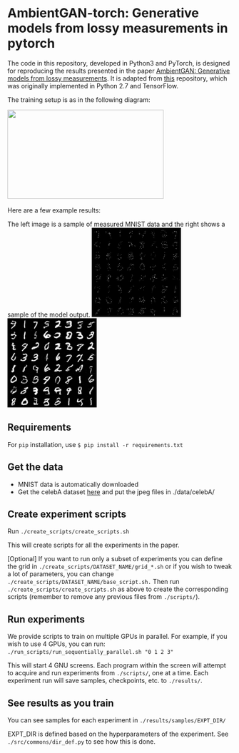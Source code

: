 # AmbientGAN-torch: Generative models from lossy measurements in pytorch #

The code in this repository, developed in Python3 and PyTorch, is designed for reproducing the results presented in the paper [AmbientGAN: Generative models from lossy measurements](https://openreview.net/forum?id=Hy7fDog0b). It is adapted from [this](https://github.com/AshishBora/ambient-gan) repository, which was originally implemented in Python 2.7 and TensorFlow.

The training setup is as in the following diagram:

<img src="https://github.com/AshishBora/ambient-gan/blob/master/setup.png" width="350" height="200">

Here are a few example results:

The left image is a sample of measured MNIST data and the right shows a sample of the model output.
<img src="https://github.com/shmulikor/ambient-gan-torch/blob/master/images/mnist_drop0.9_measurements.png" width="200" height="200"><img src="https://github.com/shmulikor/ambient-gan-torch/blob/master/images/mnist_drop0.9_model_out.png" width="200" height="200">

## Requirements ##

For `pip` installation, use `$ pip install -r requirements.txt`

## Get the data ##

- MNIST data is automatically downloaded
- Get the celebA dataset [here](http://mmlab.ie.cuhk.edu.hk/projects/CelebA.html) and put the jpeg files in ./data/celebA/

## Create experiment scripts ##

Run `./create_scripts/create_scripts.sh`

This will create scripts for all the experiments in the paper.

[Optional] If you want to run only a subset of experiments you can define the grid in `./create_scripts/DATASET_NAME/grid_*.sh` or if you wish to tweak a lot of parameters, you can change `./create_scripts/DATASET_NAME/base_script.sh.` Then run `./create_scripts/create_scripts.sh` as above to create the corresponding scripts (remember to remove any previous files from `./scripts/`).

## Run experiments ##

We provide scripts to train on multiple GPUs in parallel. For example, if you wish to use 4 GPUs, you can run: `./run_scripts/run_sequentially_parallel.sh "0 1 2 3"`

This will start 4 GNU screens. Each program within the screen will attempt to acquire and run experiments from `./scripts/`, one at a time. Each experiment run will save samples, checkpoints, etc. to `./results/`.

## See results as you train ##

You can see samples for each experiment in `./results/samples/EXPT_DIR/`

EXPT_DIR is defined based on the hyperparameters of the experiment. See `./src/commons/dir_def.py` to see how this is done.
